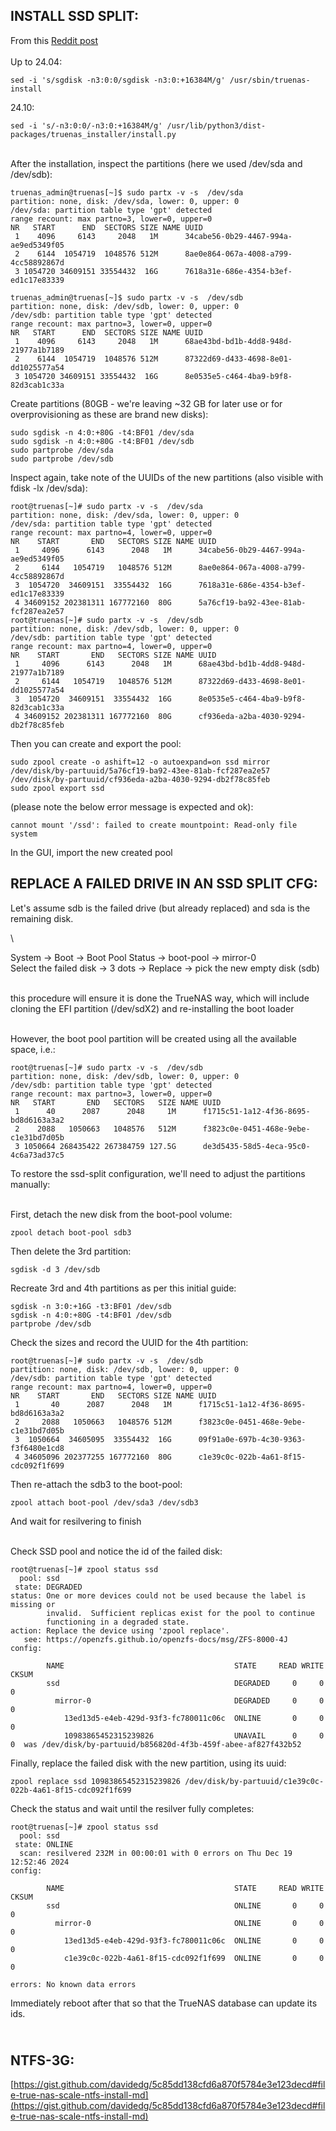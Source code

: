 INSTALL SSD SPLIT:
------------------

From this [Reddit post](https://www.reddit.com/r/truenas/comments/lgf75w/scalehowto_split_ssd_during_installation/)
\
\
Up to 24.04:

    sed -i 's/sgdisk -n3:0:0/sgdisk -n3:0:+16384M/g' /usr/sbin/truenas-install

24.10:

    sed -i 's/-n3:0:0/-n3:0:+16384M/g' /usr/lib/python3/dist-packages/truenas_installer/install.py

\
After the installation, inspect the partitions (here we used /dev/sda and /dev/sdb):

    truenas_admin@truenas[~]$ sudo partx -v -s  /dev/sda
    partition: none, disk: /dev/sda, lower: 0, upper: 0
    /dev/sda: partition table type 'gpt' detected
    range recount: max partno=3, lower=0, upper=0
    NR   START      END  SECTORS SIZE NAME UUID
     1    4096     6143     2048   1M      34cabe56-0b29-4467-994a-ae9ed5349f05
     2    6144  1054719  1048576 512M      8ae0e864-067a-4008-a799-4cc58892867d
     3 1054720 34609151 33554432  16G      7618a31e-686e-4354-b3ef-ed1c17e83339
    
    truenas_admin@truenas[~]$ sudo partx -v -s  /dev/sdb
    partition: none, disk: /dev/sdb, lower: 0, upper: 0
    /dev/sdb: partition table type 'gpt' detected
    range recount: max partno=3, lower=0, upper=0
    NR   START      END  SECTORS SIZE NAME UUID
     1    4096     6143     2048   1M      68ae43bd-bd1b-4dd8-948d-21977a1b7189
     2    6144  1054719  1048576 512M      87322d69-d433-4698-8e01-dd1025577a54
     3 1054720 34609151 33554432  16G      8e0535e5-c464-4ba9-b9f8-82d3cab1c33a



Create partitions (80GB - we're leaving ~32 GB for later use or for overprovisioning as these are brand new disks):

    sudo sgdisk -n 4:0:+80G -t4:BF01 /dev/sda
    sudo sgdisk -n 4:0:+80G -t4:BF01 /dev/sdb
    sudo partprobe /dev/sda
    sudo partprobe /dev/sdb

Inspect again, take note of the UUIDs of the new partitions (also visible with fdisk -lx /dev/sda):

    root@truenas[~]# sudo partx -v -s  /dev/sda
    partition: none, disk: /dev/sda, lower: 0, upper: 0
    /dev/sda: partition table type 'gpt' detected
    range recount: max partno=4, lower=0, upper=0
    NR    START       END   SECTORS SIZE NAME UUID
     1     4096      6143      2048   1M      34cabe56-0b29-4467-994a-ae9ed5349f05
     2     6144   1054719   1048576 512M      8ae0e864-067a-4008-a799-4cc58892867d
     3  1054720  34609151  33554432  16G      7618a31e-686e-4354-b3ef-ed1c17e83339
     4 34609152 202381311 167772160  80G      5a76cf19-ba92-43ee-81ab-fcf287ea2e57
    root@truenas[~]# sudo partx -v -s  /dev/sdb
    partition: none, disk: /dev/sdb, lower: 0, upper: 0
    /dev/sdb: partition table type 'gpt' detected
    range recount: max partno=4, lower=0, upper=0
    NR    START       END   SECTORS SIZE NAME UUID
     1     4096      6143      2048   1M      68ae43bd-bd1b-4dd8-948d-21977a1b7189
     2     6144   1054719   1048576 512M      87322d69-d433-4698-8e01-dd1025577a54
     3  1054720  34609151  33554432  16G      8e0535e5-c464-4ba9-b9f8-82d3cab1c33a
     4 34609152 202381311 167772160  80G      cf936eda-a2ba-4030-9294-db2f78c85feb

    
Then you can create and export the pool:

    sudo zpool create -o ashift=12 -o autoexpand=on ssd mirror /dev/disk/by-partuuid/5a76cf19-ba92-43ee-81ab-fcf287ea2e57 /dev/disk/by-partuuid/cf936eda-a2ba-4030-9294-db2f78c85feb
    sudo zpool export ssd

(please note the below error message is expected and ok):

    cannot mount '/ssd': failed to create mountpoint: Read-only file system


In the GUI, import the new created pool


REPLACE A FAILED DRIVE IN AN SSD SPLIT CFG:
-------------------------------------------

Let's assume sdb is the failed drive (but already replaced) and sda is the remaining disk.

\

System -> Boot -> Boot Pool Status -> boot-pool -> mirror-0
\
Select the failed disk -> 3 dots -> Replace -> pick the new empty disk (sdb)

\
this procedure will ensure it is done the TrueNAS way, which will include cloning the EFI partition (/dev/sdX2) and re-installing the boot loader

\
However, the boot pool partition will be created using all the available space, i.e.:

    root@truenas[~]# sudo partx -v -s  /dev/sdb
    partition: none, disk: /dev/sdb, lower: 0, upper: 0
    /dev/sdb: partition table type 'gpt' detected
    range recount: max partno=3, lower=0, upper=0
    NR   START       END   SECTORS   SIZE NAME UUID
     1      40      2087      2048     1M      f1715c51-1a12-4f36-8695-bd8d6163a3a2
     2    2088   1050663   1048576   512M      f3823c0e-0451-468e-9ebe-c1e31bd7d05b
     3 1050664 268435422 267384759 127.5G      de3d5435-58d5-4eca-95c0-4c6a73ad37c5


To restore the ssd-split configuration, we'll need to adjust the partitions manually:

\
First, detach the new disk from the boot-pool volume:

    zpool detach boot-pool sdb3

Then delete the 3rd partition:

    sgdisk -d 3 /dev/sdb

Recreate 3rd and 4th partitions as per this initial guide:

    sgdisk -n 3:0:+16G -t3:BF01 /dev/sdb
    sgdisk -n 4:0:+80G -t4:BF01 /dev/sdb
    partprobe /dev/sdb

Check the sizes and record the UUID for the 4th partition:

    root@truenas[~]# sudo partx -v -s  /dev/sdb
    partition: none, disk: /dev/sdb, lower: 0, upper: 0
    /dev/sdb: partition table type 'gpt' detected
    range recount: max partno=4, lower=0, upper=0
    NR    START       END   SECTORS SIZE NAME UUID
     1       40      2087      2048   1M      f1715c51-1a12-4f36-8695-bd8d6163a3a2
     2     2088   1050663   1048576 512M      f3823c0e-0451-468e-9ebe-c1e31bd7d05b
     3  1050664  34605095  33554432  16G      09f91a0e-697b-4c30-9363-f3f6480e1cd8
     4 34605096 202377255 167772160  80G      c1e39c0c-022b-4a61-8f15-cdc092f1f699


Then re-attach the sdb3 to the boot-pool:

    zpool attach boot-pool /dev/sda3 /dev/sdb3

And wait for resilvering to finish

\
Check SSD pool and notice the id of the failed disk:

    root@truenas[~]# zpool status ssd
      pool: ssd
     state: DEGRADED
    status: One or more devices could not be used because the label is missing or
            invalid.  Sufficient replicas exist for the pool to continue
            functioning in a degraded state.
    action: Replace the device using 'zpool replace'.
       see: https://openzfs.github.io/openzfs-docs/msg/ZFS-8000-4J
    config:
    
            NAME                                      STATE     READ WRITE CKSUM
            ssd                                       DEGRADED     0     0     0
              mirror-0                                DEGRADED     0     0     0
                13ed13d5-e4eb-429d-93f3-fc780011c06c  ONLINE       0     0     0
                10983865452315239826                  UNAVAIL      0     0     0  was /dev/disk/by-partuuid/b856820d-4f3b-459f-abee-af827f432b52



Finally, replace the failed disk with the new partition, using its uuid:

    zpool replace ssd 10983865452315239826 /dev/disk/by-partuuid/c1e39c0c-022b-4a61-8f15-cdc092f1f699


Check the status and wait until the resilver fully completes:

    root@truenas[~]# zpool status ssd
      pool: ssd
     state: ONLINE
      scan: resilvered 232M in 00:00:01 with 0 errors on Thu Dec 19 12:52:46 2024
    config:
    
            NAME                                      STATE     READ WRITE CKSUM
            ssd                                       ONLINE       0     0     0
              mirror-0                                ONLINE       0     0     0
                13ed13d5-e4eb-429d-93f3-fc780011c06c  ONLINE       0     0     0
                c1e39c0c-022b-4a61-8f15-cdc092f1f699  ONLINE       0     0     0
    
    errors: No known data errors
    

Immediately reboot after that so that the TrueNAS database can update its ids.


\
NTFS-3G:
--------

[https://gist.github.com/davidedg/5c85dd138cfd6a870f5784e3e123decd#file-true-nas-scale-ntfs-install-md](https://gist.github.com/davidedg/5c85dd138cfd6a870f5784e3e123decd#file-true-nas-scale-ntfs-install-md)

